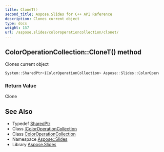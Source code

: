 ```yaml
---
title: CloneT()
second_title: Aspose.Slides for C++ API Reference
description: Clones current object
type: docs
weight: 157
url: /aspose.slides/coloroperationcollection/clonet/
---
```

## ColorOperationCollection::CloneT() method


Clones current object

```cpp
System::SharedPtr<IColorOperationCollection> Aspose::Slides::ColorOperationCollection::CloneT() override
```


### Return Value

Clone

## See Also

* Typedef [SharedPtr](../../../system/sharedptr/)
* Class [IColorOperationCollection](../../icoloroperationcollection/)
* Class [ColorOperationCollection](../)
* Namespace [Aspose::Slides](../../)
* Library [Aspose.Slides](../../../)